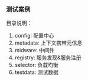 ### 测试案例

目录说明：

1. config: 配置中心
2. metadata: 上下文携带元信息
3. midware: 中间件
4. registry: 服务发现&服务注册
5. selector: 负载均衡
6. testdata: 测试数据